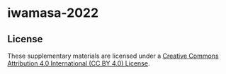 # iwamasa-2022


## License

These supplementary materials are licensed under a [Creative Commons Attribution 4.0 International (CC BY 4.0) License](https://creativecommons.org/licenses/by/4.0/legalcode).
